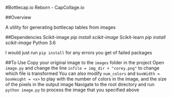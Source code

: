 #Bottlecap.io Reborn - CapCollage.io

##Overview

A utility for generating bottlecap tables from images

##Dependencies
Scikit-image
	_pip install scikit-image_
Scikit-learn
	_pip install scikit-image_
Python 3.6

I would just run `pip install` for any errors you get of failed packages

##To Use
Copy your original image to the `images` folder in the project
Open `image.py` and change the line `infile = img_dir + "corey.png"` to change which file is transformed
You can also modify `num_colors` and `boxWidth = boxHeight = <x>` to play with the number of colors in the image, and the size of the pixels in the output image
Navigate to the root directory and run `python image.py` to process the image that you specified above
